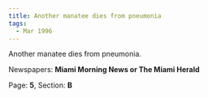 ```yaml
---  
title: Another manatee dies from pneumonia  
tags:  
  - Mar 1996  
---  
```

  
Another manatee dies from pneumonia.  
  
Newspapers: **Miami Morning News or The Miami Herald**  
  
Page: **5**, Section: **B** 
